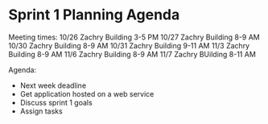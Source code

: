 # Sprint 1 Planning Agenda

Meeting times:
10/26 Zachry Building 3-5 PM
10/27 Zachry Building 8-9 AM
10/30 Zachry Building 8-9 AM
10/31 Zachry Building 9-11 AM
11/3 Zachry Building 8-9 AM
11/6 Zachry Building 8-9 AM
11/7 Zachry BUilding 8-11 AM

Agenda:
- Next week deadline
- Get application hosted on a web service
- Discuss sprint 1 goals
- Assign tasks
